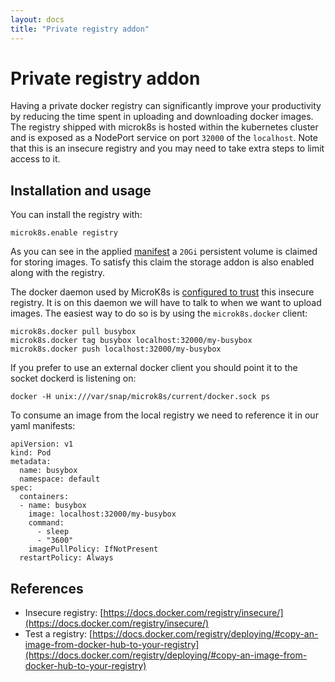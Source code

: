 ```yaml
---
layout: docs
title: "Private registry addon"
---
```

# Private registry addon

Having a private docker registry can significantly improve your productivity by reducing the time spent in uploading and downloading docker images. The registry shipped with microk8s is hosted within the kubernetes cluster and is exposed as a NodePort service on port `32000` of the `localhost`. Note that this is an insecure registry and you may need to take extra steps to limit access to it.


## Installation and usage

You can install the registry with:
```
microk8s.enable registry
```

As you can see in the applied [manifest](https://github.com/ubuntu/microk8s/blob/master/microk8s-resources/actions/registry.yaml) a `20Gi` persistent volume is claimed for storing images. To satisfy this claim the storage addon is also enabled along with the registry.

The docker daemon used by MicroK8s is [configured to trust](https://github.com/ubuntu/microk8s/blob/master/microk8s-resources/default-args/docker-daemon.json) this insecure registry. It is on this daemon we will have to talk to when we want to upload images. The easiest way to do so is by using the `microk8s.docker` client:

```
microk8s.docker pull busybox
microk8s.docker tag busybox localhost:32000/my-busybox
microk8s.docker push localhost:32000/my-busybox
```

If you prefer to use an external docker client you should point it to the socket dockerd is listening on:
```
docker -H unix:///var/snap/microk8s/current/docker.sock ps
```

To consume an image from the local registry we need to reference it in our yaml manifests:
```
apiVersion: v1
kind: Pod
metadata:
  name: busybox
  namespace: default
spec:
  containers:
  - name: busybox
    image: localhost:32000/my-busybox
    command:
      - sleep
      - "3600"
    imagePullPolicy: IfNotPresent
  restartPolicy: Always
```


## References
 - Insecure registry: [https://docs.docker.com/registry/insecure/](https://docs.docker.com/registry/insecure/)
 - Test a registry: [https://docs.docker.com/registry/deploying/#copy-an-image-from-docker-hub-to-your-registry](https://docs.docker.com/registry/deploying/#copy-an-image-from-docker-hub-to-your-registry)
